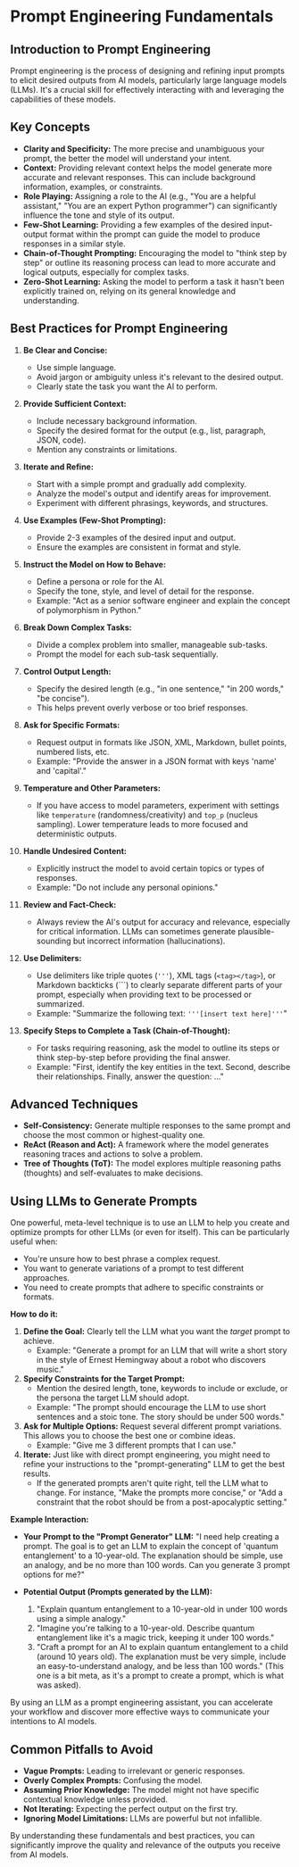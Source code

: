 # Prompt Engineering Fundamentals

## Introduction to Prompt Engineering

Prompt engineering is the process of designing and refining input prompts to elicit desired outputs from AI models, particularly large language models (LLMs). It's a crucial skill for effectively interacting with and leveraging the capabilities of these models.

## Key Concepts

*   **Clarity and Specificity:** The more precise and unambiguous your prompt, the better the model will understand your intent.
*   **Context:** Providing relevant context helps the model generate more accurate and relevant responses. This can include background information, examples, or constraints.
*   **Role Playing:** Assigning a role to the AI (e.g., "You are a helpful assistant," "You are an expert Python programmer") can significantly influence the tone and style of its output.
*   **Few-Shot Learning:** Providing a few examples of the desired input-output format within the prompt can guide the model to produce responses in a similar style.
*   **Chain-of-Thought Prompting:** Encouraging the model to "think step by step" or outline its reasoning process can lead to more accurate and logical outputs, especially for complex tasks.
*   **Zero-Shot Learning:** Asking the model to perform a task it hasn't been explicitly trained on, relying on its general knowledge and understanding.

## Best Practices for Prompt Engineering

1.  **Be Clear and Concise:**
    *   Use simple language.
    *   Avoid jargon or ambiguity unless it's relevant to the desired output.
    *   Clearly state the task you want the AI to perform.

2.  **Provide Sufficient Context:**
    *   Include necessary background information.
    *   Specify the desired format for the output (e.g., list, paragraph, JSON, code).
    *   Mention any constraints or limitations.

3.  **Iterate and Refine:**
    *   Start with a simple prompt and gradually add complexity.
    *   Analyze the model's output and identify areas for improvement.
    *   Experiment with different phrasings, keywords, and structures.

4.  **Use Examples (Few-Shot Prompting):**
    *   Provide 2-3 examples of the desired input and output.
    *   Ensure the examples are consistent in format and style.

5.  **Instruct the Model on How to Behave:**
    *   Define a persona or role for the AI.
    *   Specify the tone, style, and level of detail for the response.
    *   Example: "Act as a senior software engineer and explain the concept of polymorphism in Python."

6.  **Break Down Complex Tasks:**
    *   Divide a complex problem into smaller, manageable sub-tasks.
    *   Prompt the model for each sub-task sequentially.

7.  **Control Output Length:**
    *   Specify the desired length (e.g., "in one sentence," "in 200 words," "be concise").
    *   This helps prevent overly verbose or too brief responses.

8.  **Ask for Specific Formats:**
    *   Request output in formats like JSON, XML, Markdown, bullet points, numbered lists, etc.
    *   Example: "Provide the answer in a JSON format with keys 'name' and 'capital'."

9.  **Temperature and Other Parameters:**
    *   If you have access to model parameters, experiment with settings like `temperature` (randomness/creativity) and `top_p` (nucleus sampling). Lower temperature leads to more focused and deterministic outputs.

10. **Handle Undesired Content:**
    *   Explicitly instruct the model to avoid certain topics or types of responses.
    *   Example: "Do not include any personal opinions."

11. **Review and Fact-Check:**
    *   Always review the AI's output for accuracy and relevance, especially for critical information. LLMs can sometimes generate plausible-sounding but incorrect information (hallucinations).

12. **Use Delimiters:**
    *   Use delimiters like triple quotes (`'''`), XML tags (`<tag></tag>`), or Markdown backticks (```) to clearly separate different parts of your prompt, especially when providing text to be processed or summarized.
    *   Example: "Summarize the following text: `'''[insert text here]'''`"

13. **Specify Steps to Complete a Task (Chain-of-Thought):**
    *   For tasks requiring reasoning, ask the model to outline its steps or think step-by-step before providing the final answer.
    *   Example: "First, identify the key entities in the text. Second, describe their relationships. Finally, answer the question: ..."

## Advanced Techniques

*   **Self-Consistency:** Generate multiple responses to the same prompt and choose the most common or highest-quality one.
*   **ReAct (Reason and Act):** A framework where the model generates reasoning traces and actions to solve a problem.
*   **Tree of Thoughts (ToT):** The model explores multiple reasoning paths (thoughts) and self-evaluates to make decisions.

## Using LLMs to Generate Prompts

One powerful, meta-level technique is to use an LLM to help you create and optimize prompts for other LLMs (or even for itself). This can be particularly useful when:

*   You're unsure how to best phrase a complex request.
*   You want to generate variations of a prompt to test different approaches.
*   You need to create prompts that adhere to specific constraints or formats.

**How to do it:**

1.  **Define the Goal:** Clearly tell the LLM what you want the *target* prompt to achieve.
    *   Example: "Generate a prompt for an LLM that will write a short story in the style of Ernest Hemingway about a robot who discovers music."
2.  **Specify Constraints for the Target Prompt:**
    *   Mention the desired length, tone, keywords to include or exclude, or the persona the target LLM should adopt.
    *   Example: "The prompt should encourage the LLM to use short sentences and a stoic tone. The story should be under 500 words."
3.  **Ask for Multiple Options:** Request several different prompt variations. This allows you to choose the best one or combine ideas.
    *   Example: "Give me 3 different prompts that I can use."
4.  **Iterate:** Just like with direct prompt engineering, you might need to refine your instructions to the "prompt-generating" LLM to get the best results.
    *   If the generated prompts aren't quite right, tell the LLM what to change. For instance, "Make the prompts more concise," or "Add a constraint that the robot should be from a post-apocalyptic setting."

**Example Interaction:**

*   **Your Prompt to the "Prompt Generator" LLM:**
    "I need help creating a prompt. The goal is to get an LLM to explain the concept of 'quantum entanglement' to a 10-year-old. The explanation should be simple, use an analogy, and be no more than 100 words. Can you generate 3 prompt options for me?"

*   **Potential Output (Prompts generated by the LLM):**
    1.  "Explain quantum entanglement to a 10-year-old in under 100 words using a simple analogy."
    2.  "Imagine you're talking to a 10-year-old. Describe quantum entanglement like it's a magic trick, keeping it under 100 words."
    3.  "Craft a prompt for an AI to explain quantum entanglement to a child (around 10 years old). The explanation must be very simple, include an easy-to-understand analogy, and be less than 100 words." (This one is a bit meta, as it's a prompt to create a prompt, which is what was asked).

By using an LLM as a prompt engineering assistant, you can accelerate your workflow and discover more effective ways to communicate your intentions to AI models.

## Common Pitfalls to Avoid

*   **Vague Prompts:** Leading to irrelevant or generic responses.
*   **Overly Complex Prompts:** Confusing the model.
*   **Assuming Prior Knowledge:** The model might not have specific contextual knowledge unless provided.
*   **Not Iterating:** Expecting the perfect output on the first try.
*   **Ignoring Model Limitations:** LLMs are powerful but not infallible.

By understanding these fundamentals and best practices, you can significantly improve the quality and relevance of the outputs you receive from AI models.
